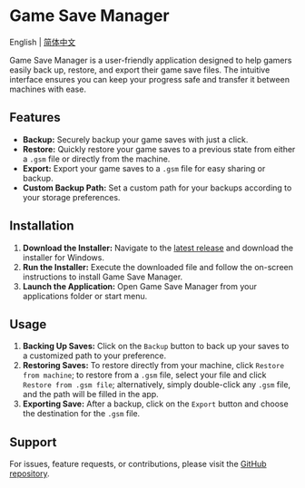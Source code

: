 # Game Save Manager
English | [简体中文](./README_zh-CN.md)

Game Save Manager is a user-friendly application designed to help gamers easily back up, restore, and export their game save files. The intuitive interface ensures you can keep your progress safe and transfer it between machines with ease.

## Features

- **Backup:** Securely backup your game saves with just a click.
- **Restore:** Quickly restore your game saves to a previous state from either a `.gsm` file or directly from the machine.
- **Export:** Export your game saves to a `.gsm` file for easy sharing or backup.
- **Custom Backup Path:** Set a custom path for your backups according to your storage preferences.

## Installation

1. **Download the Installer:** Navigate to the [latest release](https://github.com/dyang886/Game-Save-Manager/releases) and download the installer for Windows.
2. **Run the Installer:** Execute the downloaded file and follow the on-screen instructions to install Game Save Manager.
3. **Launch the Application:** Open Game Save Manager from your applications folder or start menu.

## Usage

1. **Backing Up Saves:** Click on the `Backup` button to back up your saves to a customized path to your preference.
2. **Restoring Saves:** To restore directly from your machine, click `Restore from machine`; to restore from a `.gsm` file, select your file and click `Restore from .gsm file`; alternatively, simply double-click any `.gsm` file, and the path will be filled in the app.
3. **Exporting Save:** After a backup, click on the `Export` button and choose the destination for the `.gsm` file.

## Support

For issues, feature requests, or contributions, please visit the [GitHub repository](https://github.com/dyang886/Game-Save-Manager).
